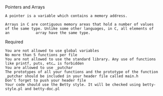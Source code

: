 
Pointers and Arrays

	A pointer is a variable which contains a memory address.

	Arrays in C are contiguous memory areas that hold a number of values of the same type. Unlike some other languages, in C, all elements of an 			array have the same type.
	
Required

	You are not allowed to use global variables
	No more than 5 functions per file
	You are not allowed to use the standard library. Any use of functions like printf, puts, etc… is forbidden
	You are allowed to use _putchar
	The prototypes of all your functions and the prototype of the function _putchar should be included in your header file called main.h
	Don’t forget to push your header file
	Your code should use the Betty style. It will be checked using betty-style.pl and betty-doc.pl

